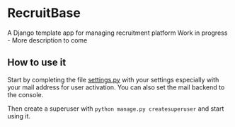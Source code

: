 # RecruitBase

A Django template app for managing recruitment platform 
Work in progress - More description to come


## How to use it

Start by completing the file [settings.py](https://github.com/ebenkara15/RecruitBase/blob/main/src/CVProfiler/CVProfiler/settings.py) with your settings especially with your mail address for user activation. You can also set the mail backend to the console.

Then create a superuser with `python manage.py createsuperuser` and start using it.
